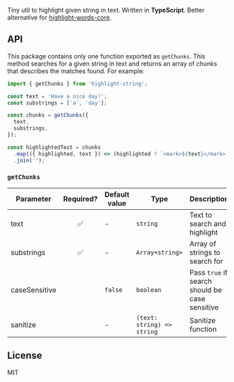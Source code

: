 Tiny util to highlight given string in text. Written in **TypeScript**. Better alternative for [highlight-words-core](https://github.com/bvaughn/highlight-words-core).

## API

This package contains only one function exported as `getChunks`. This method searches for a given string in text and returns an array of chunks that describes the matches found. For example:

```js
import { getChunks } from 'highlight-string';

const text = 'Have a nice day!';
const substrings = ['a', 'day'];

const chunks = getChunks({
  text,
  substrings,
});

const highlightedText = chunks
  .map(({ highlighted, text }) => (highlighted ? `<mark>${text}</mark>` : text))
  .join('');
```

### `getChunks`

| Parameter     | Required? | Default value | Type                       | Description                                    |
| ------------- | :-------: | ------------- | -------------------------- | ---------------------------------------------- |
| text          |    ✅     | -             | `string`                   | Text to search and highlight                   |
| substrings    |    ✅     | -             | `Array<string>`            | Array of strings to search for                 |
| caseSensitive |           | `false`       | `boolean`                  | Pass `true` if search should be case sensitive |
| sanitize      |           | -             | `(text: string) => string` | Sanitize function                              |

## License

MIT
